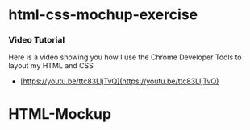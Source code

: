 # html-css-mochup-exercise

### Video Tutorial

Here is a video showing you how I use the Chrome Developer Tools to layout my HTML and CSS

- [https://youtu.be/ttc83LIjTvQ](https://youtu.be/ttc83LIjTvQ)
# HTML-Mockup
